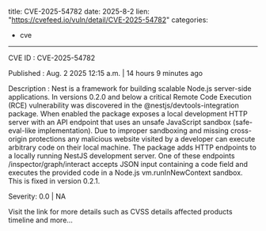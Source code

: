  
title: CVE-2025-54782
date: 2025-8-2
lien: "https://cvefeed.io/vuln/detail/CVE-2025-54782"
categories:
  - cve
---

CVE ID : CVE-2025-54782

Published :  Aug. 2
2025
12:15 a.m. | 14 hours
9 minutes ago

Description : Nest is a framework for building scalable Node.js server-side applications. In versions 0.2.0 and below
a critical Remote Code Execution (RCE) vulnerability was discovered in the @nestjs/devtools-integration package. When enabled
the package exposes a local development HTTP server with an API endpoint that uses an unsafe JavaScript sandbox (safe-eval-like implementation). Due to improper sandboxing and missing cross-origin protections
any malicious website visited by a developer can execute arbitrary code on their local machine. The package adds HTTP endpoints to a locally running NestJS development server. One of these endpoints
/inspector/graph/interact
accepts JSON input containing a code field and executes the provided code in a Node.js vm.runInNewContext sandbox. This is fixed in version 0.2.1.

Severity: 0.0 | NA

Visit the link for more details
such as CVSS details
affected products
timeline
and more...
